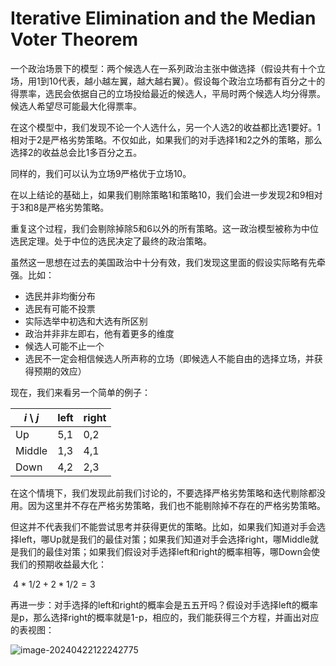 # Iterative Elimination and the Median Voter Theorem

一个政治场景下的模型：两个候选人在一系列政治主张中做选择（假设共有十个立场，用1到10代表，越小越左翼，越大越右翼）。假设每个政治立场都有百分之十的得票率，选民会依据自己的立场投给最近的候选人，平局时两个候选人均分得票。候选人希望尽可能最大化得票率。

在这个模型中，我们发现不论一个人选什么，另一个人选2的收益都比选1要好。1相对于2是严格劣势策略。不仅如此，如果我们的对手选择1和2之外的策略，那么选择2的收益总会比1多百分之五。

同样的，我们可以认为立场9严格优于立场10。

在以上结论的基础上，如果我们剔除策略1和策略10，我们会进一步发现2和9相对于3和8是严格劣势策略。

重复这个过程，我们会剔除掉除5和6以外的所有策略。这一政治模型被称为中位选民定理。处于中位的选民决定了最终的政治策略。

虽然这一思想在过去的美国政治中十分有效，我们发现这里面的假设实际略有先牵强。比如：

- 选民并非均衡分布
- 选民有可能不投票
- 实际选举中初选和大选有所区别
- 政治并非非左即右，他有着更多的维度
- 候选人可能不止一个
- 选民不一定会相信候选人所声称的立场（即候选人不能自由的选择立场，并获得预期的效应）

现在，我们来看另一个简单的例子：

| $i$ \ $j$ | left | right |
| --------- | ---- | ----- |
| Up        | 5,1  | 0,2   |
| Middle    | 1,3  | 4,1   |
| Down      | 4,2  | 2,3   |

在这个情境下，我们发现此前我们讨论的，不要选择严格劣势策略和迭代剔除都没用。因为这里并不存在严格劣势策略，我们也不能剔除掉不存在的严格劣势策略。

但这并不代表我们不能尝试思考并获得更优的策略。比如，如果我们知道对手会选择left，哪Up就是我们的最佳对策；如果我们知道对手会选择right，哪Middle就是我们的最佳对策；如果我们假设对手选择left和right的概率相等，哪Down会使我们的预期收益最大化：

​                                           $4 * 1/2 + 2 * 1/2 = 3$

再进一步：对手选择的left和right的概率会是五五开吗？假设对手选择left的概率是p，那么选择right的概率就是1-p，相应的，我们能获得三个方程，并画出对应的表视图：

![image-20240422122242775](C:\Users\Administrator\AppData\Roaming\Typora\typora-user-images\image-20240422122242775.png)